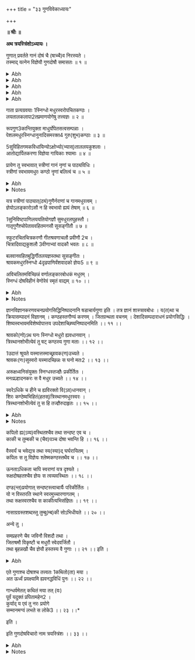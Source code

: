 +++
title = "३३ गुणविवेकाध्यायः"

+++
<pb n="399"/>

**॥ श्रीः ॥**


**अथ त्रयस्त्रिंशोऽध्यायः ।**


गुणात् प्रवर्तते गानं दोषं चै (षाच्चै)व निरस्यते ।  
तस्माद् यत्नेन विज्ञेयौ गुणदोषौ समासतः ॥ १ ॥  

<details><summary>Abh</summary>


अथ त्रयस्त्रिंशोऽध्यायः ।


ज्ञानक्रियादिगुणवर्गविधानहेतु-  
र्दोषापवर्जनपटुः किल भक्तिभाजाम् ।  
आनन्दपूर्णपरशाङ्करसारसिन्धु-  
धारास्थितिर्विजयतां परमेश्वरोऽसौ ।  


एवं गान्धर्वस्वरूपं यदुपयोगित्वेन प्रदर्शितं तत् प्रकृतनाट्योपयोगिध्रुवागानमभिधाय तत्रैव द्वये परतत्त्वं
निरूपयितुमध्यायान्तरमारभ्यते ।


अथ **केचित्** मन्यन्ते । उपरञ्जनात्मनि गान एव सुतरां गुणग्रहणं दोषाववर्जनं चादृत्य उपरञ्जनप्राणं
हि गानम् । उपरञ्जनं न गुणदोषायत्तविवेकायत्तम् । अत एव तद्विवेकस्य गानं प्रति प्राधान्यं प्रयोजयितुं
पृथक्त्वं प्रत्यध्यायारम्भः । गान्धर्वे तु रञ्जना न तथा प्रधानमपि तु चञ्चत्प्रयोक्तुरदृष्टफलं तदिति ।


नैतत् । तथाहि । यथास्वरूपं विकलं प्रवृत्तो विधिः फलं प्रसूते । शारीरपौ(दा)रवस्वरस्वरूपसम्पत्तिरेव
च रक्तकण्ठस्वदितहस्तत्वादिना विना कथं लयादितत्त्वज्ञानम् । याऽत्र विकृता कालसम्पत्तिरतत्त्वज्ञानस्य च
का सङ्गतिरदृष्टफलसङ्गत्या । उक्तं हि ।

वीणावादनतत्त्वज्ञः श्रुतिस्मृति(जाति)विशारदः ।  

(**या. स्मृ**. ३. १. ११५)
इति । **तालज्ञ** इति च । तस्माद् गान्धर्वे सुतरां गुणदोषविवेका (कोऽ)र्थवान् । स्वरस्य हि
तावदपरुषमघुररञ्जनात्मकमेव लघुः(घु) तालस्यापि गानं प्राणस्तदुभयमपि गुणायत्तं तदायत्ता वाऽदृष्टसिद्धिः ।
**विशाखिलाचार्यः** साम्यादिह सिद्धिः परत्रेति वदन् प्रादीदृशन् (त्)। अथ ब्रूयात् तालादिस्वरूपाविशेषे गान्धर्वाद्
गानस्य को भेदः । यद्यनेकलक्षणं तन्त्रतोऽभिपद्यते स्वरूपमिव च तथा च गानाभिमतं गान्धर्वं स्वरूपेणेति
</details>

<pb n="400"/>

<details><summary>Abh</summary>

ततो निगदस्य हि व्यापकं ततो भिन्नलक्षणत्वम् । अन्यथा भेदापातापत्तेस्तु च(तन्) नोपलभ्यतेऽधुनेति
व्यापकतानुपलब्धिः । तथाऽसिद्धो हेतुः । **स्वरतालात्मकं गान्धर्वमि**ति (**भ. ना**. २८.११)गेयाधिकारारम्भ
एव **मुनिना** सङ्गीतगानस्य न(च) तत्स्वररूपादिकं लक्षणनुक्तम् । इदानीं तत्रोच्यते । इहायं गान्धर्वशब्दो
लोके शास्त्रे च द्विविधो नाटकशब्दवत् । सामान्यविशेषेणास्य प्रयोगदर्शनात् । **गान्धर्विक** इति ।

गान्धर्वमेतत् कथितं मया वः पूर्वं यदुक्तं प्रपितामहेन ।  

(**भ. ना**. ३३. २३)
इत्य**ध्यायान्ते** नाट्योत्पत्तौ सामान्येन **गीति**रित्युक्ते गान्धर्वं गानमपि । अत्र विशेषे तु गान्धर्वः । अत्रेत्यादौ
गान्धर्ववेद इति च । तत्राद्ये पक्षे सिद्धसाधनपरमे त्वसिद्धो हेतुः । न ह्येतावदेव गान्धर्वस्य लक्षणं
बालगोपालसारमादि (रस) बाला (बलाका) दिगीतेऽपि गान्धर्वापत्तेः । तथा च तत एवादृष्टलाभेऽयं न
वैय्यर्थ्यप्रसङ्गो यदा(द)यमग्नेर्दयन्तः(हतः) फलाद् व्यतिरेकाच्चेति ।


नन्वेवं गान्धर्वस्य किं लक्षणमुक्त**मध्यायचतुष्टयेषु मुनिना** । तथाप्यनुसन्धानवन्ध्यो महाभो (भा)गं
बोधयितुमनुसन्धीयते । स्वरतालपदविशेषात्मकं प्रवृत्तिनिवृत्तिप्रधानदृष्टादृष्टफलसामवेदप्रभवमनादिकाल-
निवृत्तमन्योन्योपरञ्जनगुणताविहीनं गान्धर्वमिति स्वरूपफलात् कालाद् धर्माच्च भिद्यमाना(नम)वश्यं
गानवैलक्षण्यं भेदैकसम्पादनम् । तदुभयानुग्रहयोगाच्च वाद्यानाम् । गाने तु काकल्यन्तरश्रुतिपरिभ्रमणाद्
विचित्रश्रुतिग्रहणम् । स्वराणां मालवकै शिके चतुश्र्श्रु/?/तिकाङ्गस्य दर्शनात् कियद्वा
रागभाषाविभाषादेशीमार्गादिगतानां स्वराणां श्रुतिवैचित्र्यं ब्रूमः । उक्तमपि च प्रतीतमनुचित्रा(त्री)यते ।
प्रतीतानामप्यलक्षणज्ञानां बालविज्ञानवद् वेद्यम् । परतन्त्रतपा(त)याऽविषयो दिग्दर्शनात् । तस्मादपि तथेति ।
किं चान्तरालनियमोऽन्तःप्रमाणस्थानस्वरकालांशवधान्न(शाद)सारतया गान्धर्वेऽवश्यसंवेद्यः । न त्वेवं गाने ।
लोपोऽपि नियतगान्धर्वे दर्शितो ग्रामद्वयभेदेन च जात्यंशभेदेन दर्शितः । गाने तु रक्त्यनुसारेण
प्रवेन्ते(वृत्ते)रसावनियतः । तथापि गान्धर्वे यस्मादनादित्वमेव समर्थितं तस्यापि मध्यमस्य भिन्नषङ्जकालिन्यां
लोपो दृश्यचतुस्स्वरपञ्चगन्धर्वानभ्युपगममपि । अन्तरमार्गो(र्गे)ऽपि विधायिवर्ग(गा)गान्धर्ववेदगीता ये
शोभानुरोध एव तत्र करणम् । नटकैशिकलो(ला)टन(ना)गरादावृषभगान्धारयोर्भूयसाऽनवलोकनात्
सप्तचत्वारिंशदधिकजात्यंशकोचितसङ्गीतवशविचित्रीभवदेकैकस्वरस्वरूपयोगात् त्रिस्वरोनमध्यगतं स्वराणां
गान(मा्)-गान्धर्वे गाने शुद्धभिन्नगौडराग(वेसर)साधारणभाषाविभाषान्तरभाषारूपगीत्यष्टकोचितललित-<pb n="401"/>
</details>

<details><summary>Abh</summary>

गीतनादि(द)स्वरस्वरूपलाभे प्रत्येकदर्श(श)पूर्णषट्पञ्चचतुःस्वरभेदयोगाद् द्वात्रिंशता सह त्रिंशतेः
स्वराणामुक्तसङ्गतिवैचित्र्यात् स्वराणां येऽङ्कनाद्यष्टचत्वारिंशत्तानि तावत् प्राधान्येऽन्यस्व(र)संरवभट्टगान्धर्वे
च मूर्छनाश्चतुर्दश तानाश्चतुरशीतिरिति । यदैवं स्वरस्वरूपसम्पत्तिं गाने तु द्विस्वरात् प्रभृति पूर्णस्वरपर्यन्तं
द्विधा षोढा चतुर्विंशतिधा तथा विंशसप्तशतधा चत्वारिंशत्पञ्चसहस्रधेति कथितनीत्या यः कूटनभेदस्तत्कृतं
स्वरवैचित्र्यं वर्णावृषीणा(त्तीना)मेव च ह्येतत् । बिन्दुप्रभृतीनामलङ्काराणां प्रयोगो न तद्विपरीतानां
मन्द्रतारप्रसन्नादीनाम् । एतेन गान्धर्वे स्वरः प्रधानं तदाधारत्वेन गुणभूतं पदमिति यत् तद्विपरीतं गान्धर्वेऽर्थ-
संवेदयोगेन पदस्य प्राधान्यात् तदुपरञ्जनाच्च गुणभावात् स्वरस्यैतदपि ह्याकर्णितं भवति । वैणस्वराणां च
धातुप्रयोगनियमानपेक्षो रक्त्यतिशयप्रवाहाय न प्रयोगभेदोचित एव प्रयोगो वैणवानामप्ययमेव पन्थाः । एतेन
गान्धर्वे देवताविशेषपरिभाषानुसारिणि विनियोगो यथेच्छं वा । गाने तु रसभावनियमौचित्यविशेषो दर्शित
एवेति स्वरगते तावद्विशेषः । तालोऽपि गान्धर्वे नियतत्वेन संख्यापरिमाणं भ(र)ञ्जनं परिच्छेदोपायं
यतिस्वरैर्वृत्तिमेव मेलनमातोद्ययोगमङ्गाङ्गिभावव्यावरुध्यमानः साम्यमात्रफलमिति न शक्यं वक्तुम् । तथा हि ।
चञ्चत्पुटादिष्टनियता चतुरादिका कला संख्यापरिमाणाय चित्रादिभेदे मात्रालयादिभञ्जनमपि । एककलाऽपि
त्रयस्थित्या चतुष्कलान्तत्वेऽपि । एकरसलघुप्रस्तारयोगोऽपि प्लुतलघुभेद्यप्येकरसगुरुपर्यन्तमेव । परिच्छेदोऽपि
वा योऽपि कालायातरूपो नियतो नियतक्रमश्चायतेरपि मध्ये स्रोतोगता यती(तिरि)त्यादावदृष्टोपयोगप्रधानत्वे ।
परिवृत्तिरपि विशाला सङ्गता चेत्यादावुपवर्तनभेदे च नियतैव । गेयात्मना मेयेन च गान्धर्वतालस्य मेलना ।
पाणित्रयवैचित्र्येणातोद्यधाटो(द्याधारो)ऽ**प्यभाण्डमेकं गात्र**(**न**)**स्येति**(**भ.ना**.३२.४१५)**चतुर्थे
सन्निपात**(**भ.ना**.३२.४१५)इत्यादौ विचित्र एवाङ्गानां योगोऽपि । वर्धमानासारिताया
वर्धमस्त(मान)बद्धगीतपाणिकादौ नियत एव तु तस्य भेदमुपनिवहनं वस्त्विदं वास्वे(स्ये)दं शीर्षकमिति
वैचित्र्यविधिरेव प्रभवति । यतो गाने प्रनरुत्तमादिभेदभिन्नप्रकृतित्रयमतयथोचितमसृणमन्थरोद्धता-
दिभेदभिन्नसङ्गीतप्राणवलन एवोपाङ्गपरिस्यन्दितपरिक्रमणाद्यनुसारेण साम्यसम्पादनफलयोगे कलासंख्यादिभेदेन
प्लुतगुरुलघुभावभञ्जनद्रुतबिन्दु पर्यन्तभङ्गसम्भवान्न कलापर्यन्तकमप्राधान्यम् । न
यतेराकस्मिकत्वेनादृष्टमात्रफलता । नापि परिवर्तितपाणिरुभयभाण्डग्रहणान् न वाङ्गाङ्गिभावेन वितनितं
तालमकारारम्भकण(क)मनुरुध्यत इति सोऽपि विलक्षण एव । पदमपि विनियुक्तादिभेदत्रयस्य
कुलकादिभेदत्रयगुणनया नवधा भवेद् देवस्तुतौ प्रधानम् । गान्धर्वे तत्रैवार्थानुसारमनवेक्ष्यैव
जात्यन्तरविरचितवर्णाङ्गाधारभासं तालप्रमितस्वरप्रधानतया गुणत्वेन प्रतिपाद्यते । गाने पुनश्छेद्यकामे मूल
</details>

<pb n="402"/>

<details><summary>Abh</summary>

एवासम्भवे रसभावोचितवृत्तजातिनिबद्धम् । यत्तु काव्ये तन्नोक्तमित्युक्ते रसपूरणोपयोगात् प्राधान्यमुपस्तुवन्
तत एव चित्तवृत्त्युचितजात्यङ्गकविशेषग्रामरागाङ्गभाषाङ्गगीतिमुपरञ्जकतया समाश्रयात् क्वचित् सुरोचितम् ।
भिण्डिका द्विपदीगानादौ स्वरालङ्कारशोभा इत्येव यत् क्वचिद् वीररौद्रोचित--
परिक्रमणादिसरणादुत्तालीकृततालविभ्रमं सम्पादयत् क्वापि च विप्रलम्भशृङ्गारोचितबन्धत्वविचित्रादिगान इव
नाट्यायितावकाशमादधानं स्वं वाच्यं प्रोन्मार्जयदवभातीति स्वरतालस्थानेषु यथोचितकारिषु
नयस्वामिभावमालम्बमानभागमास्त इति । एवं तावत् स्वरपदतालात्मकस्वरूपवैचित्र्यवैलक्षण्यम् । अनेन च
फलवैलक्षण्यमपि व्याख्यातम् । गान्धर्वस्य प्रयोक्तरि प्राधान्येन दृष्टफलत्वाद् । गानस्य तु पात्रवर्गे साम्यसम्पत्तिः
सामाजिकजने चोपरञ्जनपूर्वकं प्राग् **रसाध्यायो**(**भ.ना**.६) दितसाधारणसन्धिधृत्यात्मकरस--
भाववृत्तानुस्यूतिहेतुसूचितसादृश्ययोगश्चेति दृष्टं मुख्यं फलं प्राङ्मुखभोजनवत्त्वदृष्टमप्यस्तु ।


ननु त(य)दुद्दिश्य प्रवृत्तिः सोऽयं कार्यभेदः कारणभेदोऽपि गान्धर्ववेदवत् स्वयमनादिर्वा
सामवेदप्रभवत्वेऽपि वा तदर्थादितया तस्येदम्प्रथमतयोत्पत्त्यनुपलब्धेरनाद्ये च गान्धर्वप्रभवस्तु नादोत्पत्तौ तदुपयोगि
कल्पितमिति । गान्धर्वं वा नाट्योपकरणभूतमेव सत्फलसम्पत्तये । गानं तु नाट्यसामग्रीमध्यनिमज्जितनिजस्वरं
सफलायेति स्वरूपभेदोऽपि । एवं परोक्तो हेतुरसिद्धीकृत इति यदेव केवलं यदसत्पक्षे वैलक्षण्येऽपि
साधकप्रमाणज्ञानमाख्यातमेव । यद्यत् स्वरूपेण कार्येण धर्मेण च भिद्यते तत्तु तेन विलक्षणं भावो भावान्तरादिव ।
भिद्यते च स्वरूपादिना गानम् । गान्धर्वाद् वैलक्षण्यस्य हि तन्मात्रनिमित्तत्वं व्यापारान्तरमिति
व्यापकानुपलब्ध्यापि पक्षादपि वैलक्षण्याद् व्यावृत्तो हेतुः पक्षेण वैलक्षण्येन व्यापृत इति । तत्र च
गान्धर्ववेदोदितविधिप्रबन्धप्रधानत्वादिदं गान्धर्वम् । गीतिसारत्वाच्चेदं गानमिति । अत एव **कठकाठक**वद्
गान्धर्ववित्त्वाद् गन्धर्वव्यपदे**शमेके** मन्यन्ते । गन्धर्वाणामिदमिति तु सामान्यशब्दोऽप्ययं भवेदेव । उक्तं हि
प्राक् ।

नारदाद्याश्च गन्धर्वा गानयोगे नियोजिताः । (भ.ना.१.५१)  

इति । तथा गानशब्देऽपि गीतिः । तत्राश्रयेणास्ति सामान्यवचनता । **अभाण्डमेको**(**कं**)**गानस्ये**त्यादौ (**भ.ना**
३२.४१५)पूर्वरङ्गे गान्धर्वमेव प्रधानम् । न त्वस्य तर्हि तदङ्गत्वे कथमेकान्ततः स्वप्राधान्ये सम्भवमात्रेण तु
गानस्यापि तत् । न हि नाट्याद्बहिर्लयभङ्गा(ङ्ग्या) पि ध्रुवागानं गीयमानमुखपादमुत्पादयति । श्रोत्रपुटे चेयं
वपुर्निजं वा ज(जा)गदतीति सोऽयमत्र लालित इव गुरुसङ्घसेवावैकल्यादनुसन्धिवर्जस्तथापि न स्मर्यते
सुकु(मा)रसतिरे(मे)व हि प्रति प्राय इदं प्रव(प्रा)वृतत् । न पूर्वरङ्गो नामान्यः कश्चित् । अपि तु गीतकान्येवेति
</details>

<pb n="403"/>

<details><summary>Abh</summary>

दर्शितं **पञ्चमे** । **पादभागाः कलाश्चैवे**त्यादिना (**भ.ना**.५.६) । तदेवं सामान्यशब्दत्वेऽपि द्वयोस्तत्रान्तः-
पातिपरीक्षकहृदयानुसारेण विशेषशब्दत्वं यत्तन्नायुक्तम् । यत्तु **भट्टतोतेन** तद्भेदसिद्धये **क्रियाभागे तु कालस्ताल
इति** निरूपितं तत् क्रियातोऽनन्यो वा कालो वा भावप्रबन्धः । एवं सा ताल इत्यादि पदान्तरमानयत् तत्तथा
प्रकृतोपयोगीति **काव्यकौतुकादेव** ज्ञेयमिति च नास्माभिस्तत्परिवर्तनप्रयासः कृतः । इयतैव सिद्धो
गान्धर्वगानयोर्भेदः ।


नन्वेवं स्वरतालादिरूपत्वे द्वयोरपि समाने किमिति विवेको ध्रुवागानोपयोगित्वेन दर्शितः । तत्र
**केचिदाहुः** । सत्यं मधुरकण्ठत्वजितहस्ततालगुणोपादानमपि स्वरत्वादिदोषपरिवर्जनं च समानमुभयत्र । किं
तु प्रत्यग्रवयस्त्वादिवद् गात्र(तृ)प्रभृतेर्गुणत्वेनोच्यते । तद्गानोपयोगी नाट्यस्य सुन्दरवपुःप्राणत्वात् । न तु
गान्धर्वे । तत् पुनरेतदुच्यमानं गेयहेतोरवमर्शस्तस्माल्लब्धेति वचनं स्मारयति । गातरि प्रत्यग्रवयस्त्वं
गायिकास्वरूपादियोग इत्येतावदेव ह्यतोऽधिकात् स्यात् । न च तावताऽपि भेदः कश्चित् प्रत्यग्रवयस्त्वेन
स्वरसम्पादनोचितबलयोगोऽप्युपलक्ष्यते । यत्राकृतिस्तत्र गुणाः । प्रसिद्धा च रूपादियोगेन प्रकृतकलाव-
लक्षण्यस्यापि पादसिद्धता लक्ष्यते । **नावं**(**वाचं**) **विसृजेदि**त्यत्र **नक्षत्रदर्श**(**ने**)**नैव** कालविशेषः ।
गानगान्धर्वोभयविशेषभावप्रतिपादनायैव च पृथगध्यायारम्भः । अन्यथैकता शेषतैव शक्यत इति ।


कथं तर्हि **गुणात् प्रवर्तते गानमि**ति । प्रकृतोपयोगादेवमभिधानम् । सामान्यशब्दत्वाद्वा । उक्तं
चैतत् । **कलापातनतत्त्वज्ञ**(**भ.ना**.३३.२) इति । **चित्रादिवाद्यकुशल**(**लौ**)(**भ.ना**.)३३.८) इति च ।
गान्धर्व एवाञ्जस्येन सङ्गच्छत इति सिद्धः पृथगध्यायारम्भोऽपि ।


**गुणात् प्रवर्तत** इति । प्रकृष्टतयोत्कृष्टतया वर्तन इत्यर्थः । दोषोपहतयोश्चित्तनिश्चयेनास्य विक्षिप्तिः ।
नत्वेकाग्रं करोति । न रञ्जयतीति यावत् । अनेनैवेदमाह । यद्यपि गुणाभावो दोष एव तथापि
भाविकपिम(प)लापस्थितादिदोषाणामभावे च गाता तावत् क्षिपति न तूत्कृष्टदोषयोगे तु तद्गानमेव न
किञ्चित् । गर्दभाभाषितं हि तत् । गुणायोगे तूत्कृष्टस्तद्भवति विक्षोदीति **नाट्याचार्य**स्य गुणवत आदान(तुं)
दोषवतश्च त्यक्तुमिति ॥ १ ॥
</details>

<pb n="404"/>

गाता प्रत्यग्रवयाः 1स्निग्धो मधुरस्वरोपचितकण्ठः ।  
लयतालकलापा2तप्रमाणयोगेषु तत्त्वज्ञः ॥ २ ॥  


रूपगुण3कान्तियुक्ता माधुर्योपेतसत्वसम्पन्नाः ।  
पेशलमधुरस्निग्धानुनादिसमरक्त4 गुरु(शुभ)कण्ठाः ॥ ३ ॥  


5सुविहितगमकविधायिन्योऽक्षोभ्यो(भ्यास्)ताललयकुशलाः ।  
आतोद्यार्पितकरणा विज्ञेया गायिकाः श्यामाः ॥ ४ ॥  


प्रायेण तु स्वभावात् स्त्रीणां गानं नृणां च पाठ्यविधिः ।  
स्त्रीणां स्वभावमधुरः कण्ठो नॄणां बलित्वं च ॥ ५ ॥  

<details><summary>Abh</summary>


तत्र शारीरस्वरपूर्वि(र्व)कत्वाद्वै गुणानां वंश्यानां च क्रमेण गातॄणां विपञ्चीवादको(क)वंशवादकानां
च गुणांस्तावदाह । **गाता प्रत्यग्रवया** इत्यादिना । **स्निग्ध** इत्यपरुषस्वरः । उपचारान् **मधुर**शब्देन माधुर्यम् ।
(तेन युक्तः स्वर)स्त्रे(स्ते)**नोपचितः** पूर्णः **कण्ठ**(**ण्ठो**)ऽस्येति नादोऽत्र कण्ठः । तेनानुद्वेजको विश्रान्तिदश्च
यस्य स्वरः । **लयो** द्रुतादि(:) । (**ता**)लश्चञ्चत्पुटादि(:) । **कला** आवापादिः । **पाता**लः (**तः**)शम्यादिः । **प्रमाणं**
चित्रादिमार्गः । **योगो** योजना समपाण्यादिः । एकत्वं विवक्षितमि**त्येके** ॥ २ ॥


एवं तन्मध्य(ध्येऽ)सौ केवलं यत्र(त्रा)धारप्राया **माधुर्योपेते**ति । अत्र चेष्टानुल्बणता **माधुर्यं** ते**नोपेतं**
**सत्वमि**ति बलम् । **पेशलो** विकारशून्य(:) । **मधुरो**ल्वणवर्णविभाषि(षी) । **स्निग्ध**(:)नेत्रतल्लकम् ।
**अनुनादो**(**दी**)**वि**च्छेदाभावयुक्तः । **समः** परस्परं कीर्णं(र्णो) मिलितः । **रक्तः** कोमलोऽभिरामः । **शुभो**
गीयमानपदश्रावककर्ण(ण्ठः) । (**रू**)**पाणि** यासामिति तावत् ॥ ३ ॥


शक्तिः **सुविहितः** शक्ता च व्यतिरिक्ता चेति न्यायेन ज्ञानापरपर्यायमन्तर्मार्गतया विदधत इति व्युत्पन्नत्वं
गीतवाद्ययो**र्लयः** शेषाणाम् । तच्चातोद्यविषये करणस्य श्रोतृमनोऽर्पणाद्भवतीत्यभ्यास उक्तः । **श्मामा** इति
तरुण्यः । तद्वर्णा एव च क्लेशसहत्वात् ॥ ४ ॥


गायिकानां बहुत्वे हेतुं दर्शयति । **प्रायेण त**(**तु**)**स्य**(**स्व**)**भावात् स्त्रीणां गानं नृणां** च संविधि-
रिति । उपमागर्भमेतत् । **प्रायेणे**ति लयं व्याचष्टे ॥ ५ ॥
</details>

<details><summary>Notes</summary>



[^1]: स्निग्धस्वरमधुरमांसलोपचित । 

[^2]: **य**. काल । **भ**. मान । **त**. गान 

[^3]: **भ**.वर्णसंस्थानधैर्यमाधुर्यसम्पन्न ।


[^4]: **य**. शुभ 

[^5]: **भ**. अवहितशरीरमनसा सुनिविष्टा मधुररसिकसंचारः
</details>

<pb n="405"/>

यत्र स्त्रीणां पाठ्यात्(ठ्यं)गुणैर्नराणां च गानमधुरत्वम् ।  
ज्ञेयोऽलङ्कारोऽसौ न हि स्वभावो ह्ययं तेषाम् ॥ ६ ॥  


1सुनिविष्टपाणिलययतियोगज्ञौ सुमधुरलघुहस्तौ ।  
गातृगुणैश्चोपेताववहितमनसौ सुसङ्गीतौ ॥ ७ ॥  


स्फुटरचितचित्रकरणौ गीतश्रवणाचलौ प्रवीणौ 2च ।  
चित्रादिवाद्यकुशलौ 3वीणाभ्यां वादकौ भवतः ॥ ८ ॥  


बलवानवहितबुद्धिर्गीतलयज्ञस्तथा सुसङ्गीतः ।  
श्रावकमधुरस्निग्धो 4दृढपाणिर्वंशवादको ज्ञेयः5 ॥ ९ ॥  


अविचलितमविच्छिन्नं वर्णालङ्कारबोधकं मधुरम् ।  
स्निग्धं दोषविहीनं वेणोरेवं स्मृतं वाद्यम् ॥ १० ।।  

<details><summary>Abh</summary>


**यत्**(**त्र**)**स्त्रीणां पाठ्यमि**ति। **यत्र** बा(ब)लित्वे सति **स्त्रीणां** गुणपाठ्यात् गुणान् जनरञ्जनमधुरकण्ठत्वे
च सति नृणां **गान**विषये **मधुरत्वं** सर्वेषामिति स्त्रीणां पुंसा **चालङ्कारः** कादाचित्कत्वान्नादरणीयः । एवमत्र
प्रलघुरलक्ष्यमाणाचारः ।। ६ ।।


**गात्र**(**तृ**)**गुणैरि**ति । **प्रत्यग्रवया** इत्यादिभिः । स्वराङ्गगीतिगीत्तं याभ्यामिति ।। ७ ।।


मेलति(नि)काकुशलेनाहेतुरवसानः । **स्फुट**मानमगृहीतमूहापोहाभ्याम् । स्वयं न विकृतम् । तत एव
च **चित्रम्** । करणपादिकया ययोरित्यागमानुसारेऽपि वैचित्र्ये(र)से यतनीयमित्युक्तं भवति । यदि वा
वैणिकवैपञ्चिकयोस्तुल्यकालवादने परस्परमनुसारिणां वैलक्षण्यं चेत्यनेन दर्शितम् । गीतश्रवणाः फला इत्यभ्यासः
प्रकृष्टवीणाविपञ्चीययोश्चित्रादौ मार्गद्वये । यद्वा.....मुक्तं तत्र **कुशलेन** । **आदिग्रहणाद्** वैपञ्चिको वैणिकश्च
।। ८ ।।


**वंशवाद**(**क**) । इत्युद्देशत्वात् तस्य गुणानाह । **बलवानि**ति । जितप्राणम्(णः) । **दृढपाणिरिति** ।
स्वरस्थानादचलाङ्गुलिः ।। ९ ।।
</details>

<details><summary>Notes</summary>



[^1]: **भ**. सुनिवष्टपाणिलटाविशारदोपमितलघुहस्ताः । सुनिविष्ट.......दोमधुरगीतलघुहस्तः 

[^2]: **भ**. जितश्रमौ
रक्तकण्ठवीणौ । 

[^3]: **भ**. वीणायां 

[^4]: **भ**. दृढानिलो 

[^5]: **भ**. वादी स्यात्
</details>

<pb n="406"/>

ज्ञानविज्ञानकरणवचनप्रयोगसिद्धिनिष्पादनानि षडाचार्यगुणा इति । तत्र ज्ञानं
शास्त्रावबोधः । य(त)था च क्रियासम्पादनं विज्ञानम् । कण्ठहस्तगौण्यं करणम् । जितग्रन्थता
वचनम् । देशादिसम्पदाराधनं प्रयोगसिद्धिः । शिष्यस्वभावमविशेष्योपात्तय
उपदेशाच्छिष्यनिष्पादनमिति ।। ११ ।।


श्रावको(णो)ऽथ घनः स्निग्धो मधुरो ह्यवधानवान् ।  
त्रिस्थानशोभीत्येवं तु षट् कण्ठस्य गुणा मताः ।। १२ ।।  


1उदात्तं श्रूयते यस्मात्तस्माच्छ्रावक(ण)उच्यते ।  
श्रावकः(णः)सुस्वरो यस्मादच्छिन्नः स घनो मतः2 ।। १३ ।।  


अरूक्षध्वनिसंयुक्तः स्निग्धस्तज्ज्ञैः प्रकीर्तितः ।  
मनःप्रल्हादनकरः स वै मधुर उच्यते ।। १४ ।।  


स्वरेऽधिके च हीने च ह्यविरक्तो वि(ऽव)धानवान् ।  
शिरः कण्ठेष्वभिहितं(हतस्)त्रिस्थानमधुरस्वरः ।  
त्रिस्थानशोभीत्येवं तु स हि तज्ज्ञैरुदाहृतः ।। १५ ।।  

<details><summary>Abh</summary>


अत्र फलमाह । **अविचलितमि**ति ।। १० ।।


स्वस्थानाद् दोषाणां गात्रकुशलं **विज्ञानम्** । तदुपयोगिनो वागादेः करणवर्गस्य गुणवन्तः(त्ता)
करणयुक्ताः (क्ता)**करणते**त्यर्थः । **जितग्रन्थते**ति धारकत्वम् । वचनं धारयन् हि परस्मै ब्रूयात् स(न)
विस्मर्ता । **देशादिसम्पदाराधनं प्रयोगसिद्धिः** । **शिष्य**बुद्धिमनुसृत्यादेष्ट्टत्वं यद्वैचित्र्यं **तच्छिष्यनिष्पादनम्** ।
अथ गीते स्वराणां प्राधान्यमिति दर्शयितुमेतावन्तो गुणा अवश्याह(द)रणीया इति ।। ११ ।।


तात्पर्येण **कण्ठस्य** नादस्य गुणानाह । **श्रावण** इत्यादि ।। १२ ।।


एतत् क्रमेण लक्षयति । त्रिस्थानत्वं **केचिदा**क्षिप्य प्रतिसमादधति । वायुर्नाभेरूर्ध्वमभिहत्योरसि
वृत्तः शिरस्यभिहतो मुखेन वृत्तः सञ्छन्नमागच्छन्नयमुरस्यं नाडिकाक्षेपं तथापि तत्रैवायं शब्द इति
प्रतिभास्यो यत्नवशादिति तथात्वमिति समाधिः । **अस्माभि**स्तु यदत्र वक्तव्यं तदुक्तमेव **काक्वध्यायादा**
</details>

<details><summary>Notes</summary>



[^1]: **भ**. दूरात्तु 

[^2]: **भ**. यस्तु न विहिप्तो घनः स्मृतः
</details>

<pb n="407"/>

कपिलो ह्य(ऽव्य)वस्थितश्चैव तथा सन्दष्ट एव च ।  
काकी च तुम्बकी च (चैव)पञ्च दोषा भवन्ति हि ।। १६ ।।  


वैस्वर्यं च भवेद्यत्र तथा स्य(स्या)द् घर्घरायितम् ।  
कपिलः स तु विज्ञेयः श्लेष्मकण्ठस्तथैव च ।। १७ ।।  


ऊनताऽधिकता चापि स्वराणां यत्र दृश्यते ।  
रूक्षदोषहतश्चैव ज्ञेयः स त्वव्यवस्थितः ।। १८ ।।  


दण्ड(न्त)प्रयोगात् सन्दष्टस्त्वाचार्यैः परिकीर्तितः ।  
यो न विस्तरति स्थाने स्वरमुच्चारणागतम् ।  
तथा रूक्षस्वरश्चैव स काकीत्यभिसंज्ञितः ।। १९ ।।  


नासाग्रग्रस्तशब्दस्तु तुम्बु(म्ब)की सोऽभिधीयते ।। २० ।।  

अन्ये तु ।

समप्रहरणे चैव जविनौ विशदौ तथा ।  
जितश्रमौ विकृष्टौ च मधुरौ स्वेदवर्जितौ ।  
तथा बृहन्नखौ चैव ज्ञेयौ हस्तस्य वै गुणाः ।। २१ ।। इति ।  

<details><summary>Abh</summary>

(भ.ना.१७) वित्यलम् ।। १३-१५ ।।


अथ दोषं तद्देशलक्षणाभ्यामाह । **कपिल** इत्यादिना ।। १६ ।।


कम्पनं कपिस्तं लाल्य(लयतीति).......ज्यतालं **ग**(**घ**)**र्घरायितः** स्थानाच् च्युतिः **श्लेष्म**णाऽपि
स्थानस्यालाभस्ततो **वैस्वर्यम्** ।। १७ ।।


अव्यवस्थानाद**व्यवस्थितो** नादः ।। १८ ।।


**दन्त**यन्त्रसन्दंशात् **सन्दष्टः** । काकोदुम्बरिकाम(मु)क्तं किन्तु स्व(र)तन्तुवीणाशब्देन च सादृश्यं
यस्यास्ति शब्दस्य स **काकी तुम्बकी** च ।। १९-२० ।।
</details>

<pb n="408"/>

एते गुणाश्च दोषाश्च तत्त्वतः 1कथितो(ता) मया ।  
अत ऊर्ध्वं प्रवक्ष्यामि ह्यवनद्धविधिं पुनः ।। २२ ।।  


गान्धर्वमेतत् कथितं मया तत् (वः)  
पूर्वं यदुक्तं प्रपितामहेन2 ।  
कुर्याद् य एवं तु नरः प्रयोगे  
सम्मानमग्यं लभते स लोके3 ।। २३ ।।*  

इति ।

इति गुणदोषविचारो नाम त्रयस्त्रिंशः ।। ३३ ।।  

<details><summary>Abh</summary>


समप्रहरणादिसव्यसाचिवद् द्वावपि प्रयोगसमौ स्वदेहिनस्तन्त्री विसारणयति ।। २१ ।।


अध्यायार्थस्योपसंहारमन्यस्यासूत्रणं करोति । **एते गुणाश्चे**ति । एतदर्थं गानसिध्द्यर्थं **गान्धर्व**युक्तमिति
समासं **केचिदा**हुः । **अन्ये तु गान्धर्वमि**ति सामान्यशब्दो लोक इह चामुत्र चेति शिवम् ।। २२-२३ ।।


इति माहेश्वराभिनवगुप्ताचार्यविरचितायां नाट्यवेदवृत्तावभिनवभारत्यां  
गुणविवेकाध्यायस् त्रयस्त्रिंशः ।। ३३ ।।  
</details>

<details><summary>Notes</summary>



[^1]: **भ**. कण्ठजा गदिता । 

[^2]: **भ**. इह नारदेन । 

[^3]: **भ**. कुशलेषु गच्छेत् ।
*PP. 328-329 (G.O.S.) and pp. 393 - 402 (G.O.S) is a very very difficult track, where (N)
seems to go completely astray. The comparision is given in Appendix -II
</details>

